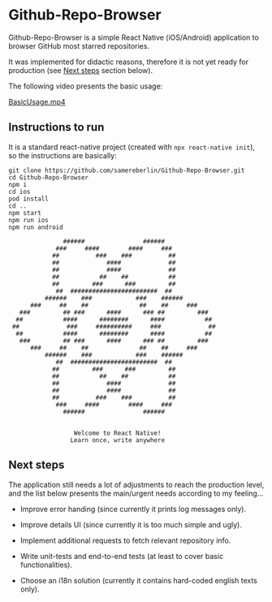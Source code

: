 # Github-Repo-Browser

Github-Repo-Browser is a simple React Native (iOS/Android) application to browser GitHub most starred repositories.

It was implemented for didactic reasons, therefore it is not yet ready for production (see [Next steps](#next-steps) section below).

The following video presents the basic usage:

[BasicUsage.mp4](BasicUsage.mp4)

## Instructions to run

It is a standard react-native project (created with `npx react-native init`), so the instructions are basically:

```
git clone https://github.com/samereberlin/Github-Repo-Browser.git
cd Github-Repo-Browser
npm i
cd ios
pod install
cd ..
npm start
npm run ios
npm run android
```

```
               ######                ######
             ###     ####        ####     ###
            ##          ###    ###          ##
            ##             ####             ##
            ##             ####             ##
            ##           ##    ##           ##
            ##         ###      ###         ##
             ##  ########################  ##
          ######    ###            ###    ######
      ###     ##    ##              ##    ##     ###
   ###         ## ###      ####      ### ##         ###
  ##           ####      ########      ####           ##
 ##             ###     ##########     ###             ##
  ##           ####      ########      ####           ##
   ###         ## ###      ####      ### ##         ###
      ###     ##    ##              ##    ##     ###
          ######    ###            ###    ######
             ##  ########################  ##
            ##         ###      ###         ##
            ##           ##    ##           ##
            ##             ####             ##
            ##             ####             ##
            ##          ###    ###          ##
             ###     ####        ####     ###
               ######                ######


                  Welcome to React Native!
                 Learn once, write anywhere
```

## Next steps

The application still needs a lot of adjustments to reach the production level, and the list below presents the main/urgent needs according to my feeling...

- Improve error handing (since currently it prints log messages only).

- Improve details UI (since currently it is too much simple and ugly).

- Implement additional requests to fetch relevant repository info.

- Write unit-tests and end-to-end tests (at least to cover basic functionalities).

- Choose an i18n solution (currently it contains hard-coded english texts only).
